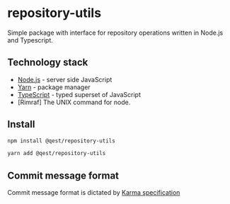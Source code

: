 # repository-utils

Simple package with interface for repository operations written in Node.js and Typescript.

## Technology stack

* [Node.js](https://nodejs.org) - server side JavaScript
* [Yarn](https://yarnpkg.com) - package manager
* [TypeScript](https://www.typescriptlang.org/) - typed superset of JavaScript
* [Rimraf] The UNIX command for node.

## Install

```bash
npm install @qest/repository-utils
```

```bash
yarn add @qest/repository-utils
```

## Commit message format

Commit message format is dictated by [Karma specification](http://karma-runner.github.io/3.0/dev/git-commit-msg.html)